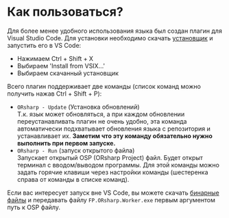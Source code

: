 # Как пользоваться?
Для более менее удобного использования языка был создан плагин для Visual Studio Code. Для установки необходимо скачать [установщик](/orsharper.vsix) и запустить его в VS Code:

* Нажимаем Ctrl + Shift + X
* Выбираем 'Install from VSIX...'
* Выбираем скачанный установщик

Всего плагин поддерживает две команды (список команд можно получить нажав Ctrl + Shift + P):

* `ORsharp - Update` (Установка обновлений)  
Т.к. язык может обновляться, а при каждом обновлении переустанавливать плагин не очень удобно, эта команда автоматически подхватывает обновления языка с репозитория и устанавливает их. **Заметим что эту команду обязательно нужно выполнить при первом запуске.**
* `ORsharp - Run` (запуск открытого файла)  
Запускает открытый OSP (ORsharp Project) файл. Будет открыт терминал с вводом/выводом программы.
Для этой команды можно задать горячие клавиши через настройки команды (шестеренка справа от команды в списке команд).

Если вас интересует запуск вне VS Code, вы можете скачать [бинарные файлы](/bin.zip) и передавать файлу `FP.ORsharp.Worker.exe` первым аргументом путь к OSP файлу.
